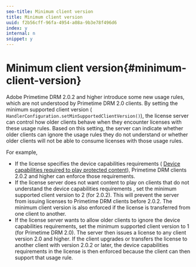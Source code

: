 ```yaml
---
seo-title: Minimum client version
title: Minimum client version
uuid: f2b56cff-96fa-4954-a08a-9b3e78f496d6
index: y
internal: n
snippet: y
---
```


# Minimum client version{#minimum-client-version}

Adobe Primetime DRM 2.0.2 and higher introduce some new usage rules, which are not understood by Primetime DRM 2.0 clients. By setting the minimum supported client version ( `HandlerConfiguration.setMinSupportedClientVersion()`), the license server can control how older clients behave when they encounter licenses with these usage rules. Based on this setting, the server can indicate whether older clients can ignore the usage rules they do not understand or whether older clients will not be able to consume licenses with those usage rules.

For example,

* If the license specifies the device capabilities requirements ( [Device capabilities required to play protected content](c_content-device-capabilities.md)), Primetime DRM clients 2.0.2 and higher can enforce those requirements. 
* If the license server does not want content to play on clients that do not understand the device capabilities requirements , set the minimum supported client version to 2 (for 2.0.2). This will prevent the server from issuing licenses to Primetime DRM clients before 2.0.2. The minimum client version is also enforced if the license is transferred from one client to another. 
* If the license server wants to allow older clients to ignore the device capabilities requirements, set the minimum supported client version to 1 (for Primetime DRM 2.0). The server then issues a license to any client version 2.0 and higher. If the client upgrades or transfers the license to another client with version 2.0.2 or later, the device capabilities requirements in the license is then enforced because the client can then support that usage rule.

